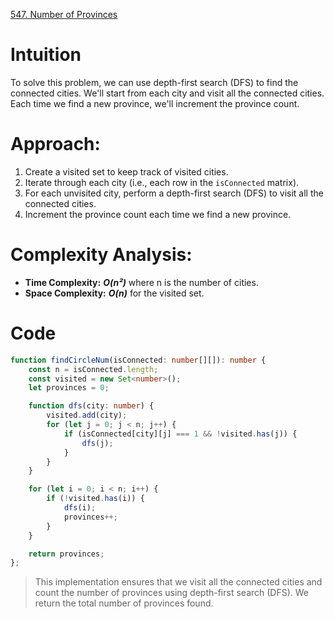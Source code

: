 [547. Number of Provinces](https://leetcode.com/problems/number-of-provinces/)

# Intuition
To solve this problem, we can use depth-first search (DFS) to find the connected cities. We'll start from each city and visit all the connected cities. Each time we find a new province, we'll increment the province count.

# Approach:
1. Create a visited set to keep track of visited cities.
2. Iterate through each city (i.e., each row in the `isConnected` matrix).
3. For each unvisited city, perform a depth-first search (DFS) to visit all the connected cities.
4. Increment the province count each time we find a new province.

# Complexity Analysis:
- **Time Complexity:** ***O(n²)*** where n is the number of cities.
- **Space Complexity:** ***O(n)*** for the visited set.

# Code
```typescript
function findCircleNum(isConnected: number[][]): number {
    const n = isConnected.length;
    const visited = new Set<number>();
    let provinces = 0;

    function dfs(city: number) {
        visited.add(city);
        for (let j = 0; j < n; j++) {
            if (isConnected[city][j] === 1 && !visited.has(j)) {
                dfs(j);
            }
        }
    }

    for (let i = 0; i < n; i++) {
        if (!visited.has(i)) {
            dfs(i);
            provinces++;
        }
    }

    return provinces;
};

```

> This implementation ensures that we visit all the connected cities and count the number of provinces using depth-first search (DFS). We return the total number of provinces found.